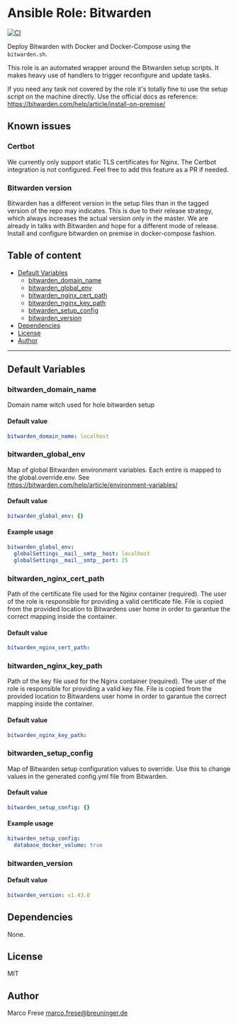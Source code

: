 # Ansible Role: Bitwarden

[![CI](https://github.com/e-breuninger/ansible-role-bitwarden/actions/workflows/ci.yml/badge.svg)](https://github.com/e-breuninger/ansible-role-bitwarden/actions/workflows/ci.yml)

Deploy Bitwarden with Docker and Docker-Compose using the `bitwarden.sh`.

This role is an automated wrapper around the Bitwarden setup scripts. 
It makes heavy use of handlers to trigger reconfigure and update tasks. 

If you need any task not covered by the role it's totally fine to use the setup script on the machine directly.
Use the official docs as reference: https://bitwarden.com/help/article/install-on-premise/

## Known issues

### Certbot

We currently only support static TLS certificates for Nginx. The Certbot integration is not configured.
Feel free to add this feature as a PR if needed. 

### Bitwarden version

Bitwarden has a different version in the setup files than in the tagged version of the repo may indicates.
This is due to their release strategy, which always increases the actual version only in the master. We are already in talks with Bitwarden and hope for a different mode of release.
Install and configure bitwarden on premise in docker-compose fashion.

## Table of content

* [Default Variables](#default-variables)
  * [bitwarden_domain_name](#bitwarden_domain_name)
  * [bitwarden_global_env](#bitwarden_global_env)
  * [bitwarden_nginx_cert_path](#bitwarden_nginx_cert_path)
  * [bitwarden_nginx_key_path](#bitwarden_nginx_key_path)
  * [bitwarden_setup_config](#bitwarden_setup_config)
  * [bitwarden_version](#bitwarden_version)
* [Dependencies](#dependencies)
* [License](#license)
* [Author](#author)

---

## Default Variables

### bitwarden_domain_name

Domain name witch used for hole bitwarden setup

#### Default value

```YAML
bitwarden_domain_name: localhost
```

### bitwarden_global_env

Map of global Bitwarden environment variables. Each entire is mapped to the global.override.env. See https://bitwarden.com/help/article/environment-variables/

#### Default value

```YAML
bitwarden_global_env: {}
```

#### Example usage

```YAML
bitwarden_global_env:
  globalSettings__mail__smtp__host: localhost
  globalSettings__mail__smtp__port: 25
```

### bitwarden_nginx_cert_path

Path of the certificate file used for the Nginx container (required). The user of the role is responsible for providing a valid certificate file. File is copied from the provided location to Bitwardens user home in order to garantue the correct mapping inside the container.

#### Default value

```YAML
bitwarden_nginx_cert_path:
```

### bitwarden_nginx_key_path

Path of the key file used for the Nginx container (required). The user of the role is responsible for providing a valid key file. File is copied from the provided location to Bitwardens user home in order to garantue the correct mapping inside the container.

#### Default value

```YAML
bitwarden_nginx_key_path:
```

### bitwarden_setup_config

Map of Bitwarden setup configuration values to override. Use this to change values in the generated config.yml file from Bitwarden.

#### Default value

```YAML
bitwarden_setup_config: {}
```

#### Example usage

```YAML
bitwarden_setup_config:
  database_docker_volume: true
```

### bitwarden_version

#### Default value

```YAML
bitwarden_version: v1.43.0
```

## Dependencies

None.

## License

MIT

## Author

Marco Frese <marco.frese@breuninger.de>
